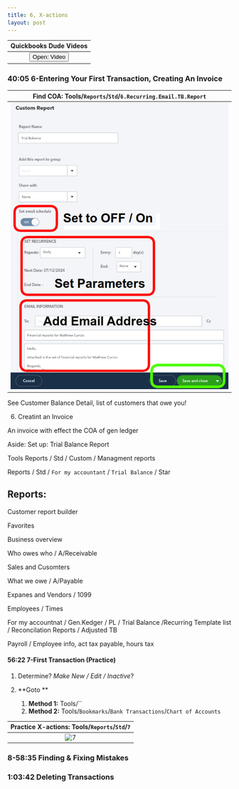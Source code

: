 ```yaml
---
title: 6, X-actions
layout: post
---
```



 <script> function openWindow()
 {window.open("https://www.youtube.com/watch?v=aoWghI3kvpc");}
 </script>

| Quickbooks Dude Videos |
|:-:|
| <button onclick="openWindow()">Open: Video</button>|


### 40:05 6-Entering Your First Transaction, Creating An Invoice  


|**Find COA**: Tools/`Reports`/`Std`/`6.Recurring.Email.TB.Report`|
|:--:|
|![6.Recurring.Email.TB.Report](/assets/images/6.Recurring.Email.TB.Report.png)|



See Customer Balance Detail, list of customers that owe you!


6. Creatint an Invoice



An invoice with effect the COA of gen ledger


Aside: Set up: Trial Balance Report


Tools Reports / Std / Custom / Managment reports


Reports / Std / `For my accountant` / `Trial Balance` / Star 



## Reports:

Customer report builder

Favorites

Business overview

Who owes who / A/Receivable

Sales and Cusomters

What we owe / A/Payable

Expanes and Vendors / 1099

Employees / Times

For my accountnat   / Gen.Kedger / PL / Trial Balance /Recurring Template list / Reconcilation Reports / Adjusted TB

Payroll / Employee info, act tax payable, hours tax 






#### 56:22 7-First Transaction (Practice)



1. Determine?  *Make New / Edit / Inactive*?

2. **Goto ** 
   1. **Method 1:** Tools/``   
   2. **Method 2:** Tools/`Bookmarks`/`Bank Transactions`/`Chart of Accounts`   



|**Practice X-actions**: Tools/`Reports`/`Std`/`7`|
|:--:|
|![7](/assets/images/6.png)|



### 8-58:35 Finding & Fixing Mistakes



### 1:03:42 Deleting Transactions